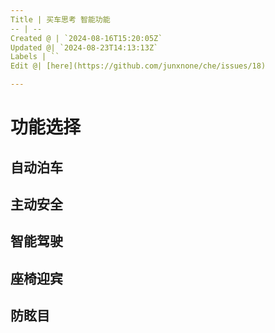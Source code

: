 ```yaml
---
Title | 买车思考 智能功能
-- | --
Created @ | `2024-08-16T15:20:05Z`
Updated @| `2024-08-23T14:13:13Z`
Labels | ``
Edit @| [here](https://github.com/junxnone/che/issues/18)

---
```

# 功能选择


## 自动泊车

## 主动安全

## 智能驾驶

## 座椅迎宾

## 防眩目
